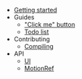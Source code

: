 - [Getting started](quickstart.md)
- Guides
  - ["Click me" button](guide/click-me-button.md)
  - [Todo list](guide/todo-list.md)
- Contributing
  - [Compiling](contributing/compiling.md)
- API
  - [UI](api/ui.md)
  - [MotionRef](api/motion_ref.md)